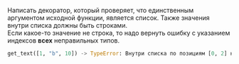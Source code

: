 Написать декоратор, который проверяет, что единственным аргументом исходной функции, является список. 
Также значения внутри списка должны быть строками.  
Если какое-то значение не строка, то надо вернуть ошибку с указанием индексов **всех** неправильных типов.

```python
get_text([1, "b", 10]) -> TypeError: Внутри списка по позициям [0, 2] не строки :(
```
